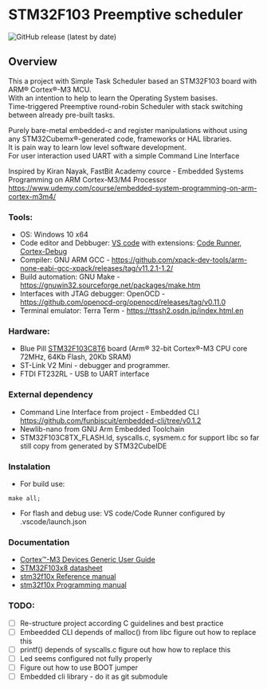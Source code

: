 # STM32F103 Preemptive scheduler
![GitHub release (latest by date)](https://img.shields.io/github/v/release/ylyamin/STM32F103-Preemptive-scheduler?color=green)

## Overview
This a project with Simple Task Scheduler based an STM32F103 board with ARM® Cortex®-M3 MCU. \
With an intention to help to learn the Operating System basises. \
Time-triggered Preemptive round-robin Scheduler with stack switching between already pre-built tasks.

Purely bare-metal embedded-c and register manipulations without using any STM32Cubemx®-generated code, frameworks or HAL libraries. \
It is pain way to learn low level software development. \
For user interaction used UART with a simple Command Line Interface 

Inspired by Kiran Nayak, FastBit Academy cource - Embedded Systems Programming on ARM Cortex-M3/M4 Processor \
https://www.udemy.com/course/embedded-system-programming-on-arm-cortex-m3m4/

### Tools:
* OS: Windows 10 x64 
* Code editor and Debbuger: [VS code](https://code.visualstudio.com/) with extensions: [Code Runner](https://marketplace.visualstudio.com/items?itemName=formulahendry.code-runner), [Cortex-Debug](https://marketplace.visualstudio.com/items?itemName=marus25.cortex-debug)
* Compiler: GNU ARM GCC  - https://github.com/xpack-dev-tools/arm-none-eabi-gcc-xpack/releases/tag/v11.2.1-1.2/
* Build automation: GNU Make - https://gnuwin32.sourceforge.net/packages/make.htm
* Interfaces with JTAG debugger: OpenOCD - https://github.com/openocd-org/openocd/releases/tag/v0.11.0
* Terminal emulator: Terra Term - https://ttssh2.osdn.jp/index.html.en 

### Hardware:
* Blue Pill [STM32F103C8T6](https://stm32-base.org/boards/STM32F103C8T6-Blue-Pill.html) board (Arm® 32-bit Cortex®-M3 CPU core 72MHz, 64Kb Flash, 20Kb SRAM)
* ST-Link V2 Mini - debugger and programmer.
* FTDI FT232RL - USB to UART interface 

### External dependency
* Command Line Interface from project - Embedded CLI https://github.com/funbiscuit/embedded-cli/tree/v0.1.2
* Newlib-nano from GNU Arm Embedded Toolchain
* STM32F103C8TX_FLASH.ld, syscalls.c, sysmem.c for support libc so far still copy from generated by STM32CubeIDE

### Instalation
* For build use:
```
make all;
```
* For flash and debug use: VS code/Code Runner configured by .vscode/launch.json

### Documentation
* [Cortex™-M3 Devices Generic User Guide](https://documentation-service.arm.com/static/5ea823e69931941038df1af5?token=)
* [STM32F103x8 datasheet](https://www.st.com/resource/en/datasheet/stm32f103c8.pdf)
* [stm32f10x Reference manual](https://www.st.com/resource/en/reference_manual/cd00171190-stm32f101xx-stm32f102xx-stm32f103xx-stm32f105xx-and-stm32f107xx-advanced-armbased-32bit-mcus-stmicroelectronics.pdf)
* [stm32f10x Programming manual](https://www.st.com/resource/en/programming_manual/pm0056-stm32f10xxx20xxx21xxxl1xxxx-cortexm3-programming-manual-stmicroelectronics.pdf)


### TODO:
- [ ] Re-structure project according C guidelines and best practice
- [ ] Embeedded CLI depends of malloc() from libc figure out how to replace this
- [ ] printf() depends of syscalls.c figure out how how to replace this
- [ ] Led seems configured not fully properly
- [ ] Figure out how to use BOOT jumper
- [ ] Embedded cli library - do it as git submodule
